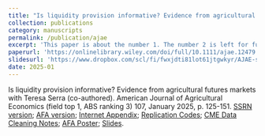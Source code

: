 ```yaml
---
title: "Is liquidity provision informative? Evidence from agricultural futures markets"
collection: publications
category: manuscripts
permalink: /publication/ajae
excerpt: 'This paper is about the number 1. The number 2 is left for future work.'
paperurl: 'https://onlinelibrary.wiley.com/doi/full/10.1111/ajae.12479'
slidesurl: 'https://www.dropbox.com/scl/fi/fwxjdti81lot61jtgwkyr/AJAE-slides.pdf?rlkey=op6t73upmgrb3duyye2esq8pu&dl=0'
date: 2025-01
---
```

Is liquidity provision informative? Evidence from agricultural futures markets with Teresa Serra (co-authored). American Journal of Agricultural Economics (field top 1, ABS ranking 3) 107, January 2025, p. 125-151. 
[SSRN version](https://papers.ssrn.com/sol3/papers.cfm?abstract_id=4795329); [AFA version](https://afajof.org/management/viewp.php?n=63476); [Internet Appendix](https://www.dropbox.com/scl/fi/fvy4jjlh1fk1hj5ori6lv/Internet-Appendix.pdf?rlkey=1mrm7wtngnbz7yikiwpn4ytoj&dl=0); [Replication Codes](https://www.dropbox.com/scl/fi/2tty65wu3lzevcvoped09/Replication_Codes.zip?rlkey=ajs0urgpp5utflh9ewgvwiw27&dl=0); [CME Data Cleaning Notes](https://www.dropbox.com/scl/fi/c38mrquy6a3vv03vbqf0v/Data-cleaning.pdf?rlkey=faameal5226tjk1m2gislsr6o&dl=0); [AFA Poster](https://www.dropbox.com/scl/fi/ie29qk29udjt0z632s5y8/AFA2024_poster.pdf?rlkey=gd4grb3obucbk67cddqy40i76&dl=0); [Slides](https://www.dropbox.com/scl/fi/fwxjdti81lot61jtgwkyr/AJAE-slides.pdf?rlkey=op6t73upmgrb3duyye2esq8pu&dl=0).
